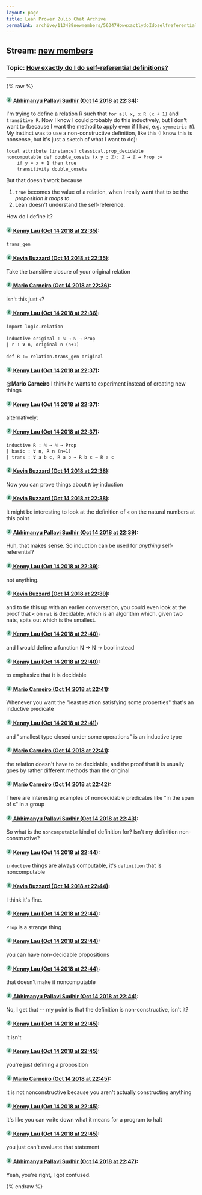 ```yaml
---
layout: page
title: Lean Prover Zulip Chat Archive 
permalink: archive/113489newmembers/56347HowexactlydoIdoselfreferentialdefinitions.html
---
```


## Stream: [new members](index.html)
### Topic: [How exactly do I do self-referential definitions?](56347HowexactlydoIdoselfreferentialdefinitions.html)

---


{% raw %}
#### [![Click to go to Zulip](../../assets/img/zulip2.png) Abhimanyu Pallavi Sudhir (Oct 14 2018 at 22:34)](https://leanprover.zulipchat.com/#narrow/stream/113489-new%20members/topic/How%20exactly%20do%20I%20do%20self-referential%20definitions%3F/near/135792425):
I'm trying to define a relation R such that `for all x, x R (x + 1)` and `transitive R`. Now I know I could probably do this inductively, but I don't want to (because I want the method to apply even if I had, e.g. `symmetric R`). My instinct was to use a non-constructive definition, like this (I know this is nonsense,  but it's just a sketch of what I want to do):

```lean
local attribute [instance] classical.prop_decidable
noncomputable def double_cosets (x y : ℤ): ℤ → ℤ → Prop :=
    if y = x + 1 then true
    transitivity double_cosets
```

But that doesn't work because 

 1. `true` becomes the value of a relation, when I really want that to be the *proposition it maps to*.
 2.  Lean doesn't understand the self-reference.

How do I define it?

#### [![Click to go to Zulip](../../assets/img/zulip2.png) Kenny Lau (Oct 14 2018 at 22:35)](https://leanprover.zulipchat.com/#narrow/stream/113489-new%20members/topic/How%20exactly%20do%20I%20do%20self-referential%20definitions%3F/near/135792448):
`trans_gen`

#### [![Click to go to Zulip](../../assets/img/zulip2.png) Kevin Buzzard (Oct 14 2018 at 22:35)](https://leanprover.zulipchat.com/#narrow/stream/113489-new%20members/topic/How%20exactly%20do%20I%20do%20self-referential%20definitions%3F/near/135792451):
Take the transitive closure of your original relation

#### [![Click to go to Zulip](../../assets/img/zulip2.png) Mario Carneiro (Oct 14 2018 at 22:36)](https://leanprover.zulipchat.com/#narrow/stream/113489-new%20members/topic/How%20exactly%20do%20I%20do%20self-referential%20definitions%3F/near/135792454):
isn't this just `<`?

#### [![Click to go to Zulip](../../assets/img/zulip2.png) Kenny Lau (Oct 14 2018 at 22:36)](https://leanprover.zulipchat.com/#narrow/stream/113489-new%20members/topic/How%20exactly%20do%20I%20do%20self-referential%20definitions%3F/near/135792499):
```lean
import logic.relation

inductive original : ℕ → ℕ → Prop
| r : ∀ n, original n (n+1)

def R := relation.trans_gen original
```

#### [![Click to go to Zulip](../../assets/img/zulip2.png) Kenny Lau (Oct 14 2018 at 22:37)](https://leanprover.zulipchat.com/#narrow/stream/113489-new%20members/topic/How%20exactly%20do%20I%20do%20self-referential%20definitions%3F/near/135792504):
@**Mario Carneiro** I think he wants to experiment instead of creating new things

#### [![Click to go to Zulip](../../assets/img/zulip2.png) Kenny Lau (Oct 14 2018 at 22:37)](https://leanprover.zulipchat.com/#narrow/stream/113489-new%20members/topic/How%20exactly%20do%20I%20do%20self-referential%20definitions%3F/near/135792508):
alternatively:

#### [![Click to go to Zulip](../../assets/img/zulip2.png) Kenny Lau (Oct 14 2018 at 22:37)](https://leanprover.zulipchat.com/#narrow/stream/113489-new%20members/topic/How%20exactly%20do%20I%20do%20self-referential%20definitions%3F/near/135792509):
```lean
inductive R : ℕ → ℕ → Prop
| basic : ∀ n, R n (n+1)
| trans : ∀ a b c, R a b → R b c → R a c
```

#### [![Click to go to Zulip](../../assets/img/zulip2.png) Kevin Buzzard (Oct 14 2018 at 22:38)](https://leanprover.zulipchat.com/#narrow/stream/113489-new%20members/topic/How%20exactly%20do%20I%20do%20self-referential%20definitions%3F/near/135792548):
Now you can prove things about `R` by induction

#### [![Click to go to Zulip](../../assets/img/zulip2.png) Kevin Buzzard (Oct 14 2018 at 22:38)](https://leanprover.zulipchat.com/#narrow/stream/113489-new%20members/topic/How%20exactly%20do%20I%20do%20self-referential%20definitions%3F/near/135792549):
It might be interesting to look at the definition of `<` on the natural numbers at this point

#### [![Click to go to Zulip](../../assets/img/zulip2.png) Abhimanyu Pallavi Sudhir (Oct 14 2018 at 22:39)](https://leanprover.zulipchat.com/#narrow/stream/113489-new%20members/topic/How%20exactly%20do%20I%20do%20self-referential%20definitions%3F/near/135792556):
Huh, that makes sense. So induction can be used for *anything* self-referential?

#### [![Click to go to Zulip](../../assets/img/zulip2.png) Kenny Lau (Oct 14 2018 at 22:39)](https://leanprover.zulipchat.com/#narrow/stream/113489-new%20members/topic/How%20exactly%20do%20I%20do%20self-referential%20definitions%3F/near/135792557):
not anything.

#### [![Click to go to Zulip](../../assets/img/zulip2.png) Kevin Buzzard (Oct 14 2018 at 22:39)](https://leanprover.zulipchat.com/#narrow/stream/113489-new%20members/topic/How%20exactly%20do%20I%20do%20self-referential%20definitions%3F/near/135792558):
and to tie this up with an earlier conversation, you could even look at the proof that `<` on `nat` is decidable, which is an algorithm which, given two nats, spits out which is the smallest.

#### [![Click to go to Zulip](../../assets/img/zulip2.png) Kenny Lau (Oct 14 2018 at 22:40)](https://leanprover.zulipchat.com/#narrow/stream/113489-new%20members/topic/How%20exactly%20do%20I%20do%20self-referential%20definitions%3F/near/135792600):
and I would define a function N -> N -> bool instead

#### [![Click to go to Zulip](../../assets/img/zulip2.png) Kenny Lau (Oct 14 2018 at 22:40)](https://leanprover.zulipchat.com/#narrow/stream/113489-new%20members/topic/How%20exactly%20do%20I%20do%20self-referential%20definitions%3F/near/135792603):
to emphasize that it is decidable

#### [![Click to go to Zulip](../../assets/img/zulip2.png) Mario Carneiro (Oct 14 2018 at 22:41)](https://leanprover.zulipchat.com/#narrow/stream/113489-new%20members/topic/How%20exactly%20do%20I%20do%20self-referential%20definitions%3F/near/135792614):
Whenever you want the "least relation satisfying some properties" that's an inductive predicate

#### [![Click to go to Zulip](../../assets/img/zulip2.png) Kenny Lau (Oct 14 2018 at 22:41)](https://leanprover.zulipchat.com/#narrow/stream/113489-new%20members/topic/How%20exactly%20do%20I%20do%20self-referential%20definitions%3F/near/135792618):
and "smallest type closed under some operations" is an inductive type

#### [![Click to go to Zulip](../../assets/img/zulip2.png) Mario Carneiro (Oct 14 2018 at 22:41)](https://leanprover.zulipchat.com/#narrow/stream/113489-new%20members/topic/How%20exactly%20do%20I%20do%20self-referential%20definitions%3F/near/135792619):
the relation doesn't have to be decidable, and the proof that it is usually goes by rather different methods than the original

#### [![Click to go to Zulip](../../assets/img/zulip2.png) Mario Carneiro (Oct 14 2018 at 22:42)](https://leanprover.zulipchat.com/#narrow/stream/113489-new%20members/topic/How%20exactly%20do%20I%20do%20self-referential%20definitions%3F/near/135792668):
There are interesting examples of nondecidable predicates like "in the span of s" in a group

#### [![Click to go to Zulip](../../assets/img/zulip2.png) Abhimanyu Pallavi Sudhir (Oct 14 2018 at 22:43)](https://leanprover.zulipchat.com/#narrow/stream/113489-new%20members/topic/How%20exactly%20do%20I%20do%20self-referential%20definitions%3F/near/135792682):
So what is the `noncomputable` kind of definition for? Isn't my definition non-constructive?

#### [![Click to go to Zulip](../../assets/img/zulip2.png) Kenny Lau (Oct 14 2018 at 22:44)](https://leanprover.zulipchat.com/#narrow/stream/113489-new%20members/topic/How%20exactly%20do%20I%20do%20self-referential%20definitions%3F/near/135792728):
`inductive` things are always computable, it's `definition` that is noncomputable

#### [![Click to go to Zulip](../../assets/img/zulip2.png) Kevin Buzzard (Oct 14 2018 at 22:44)](https://leanprover.zulipchat.com/#narrow/stream/113489-new%20members/topic/How%20exactly%20do%20I%20do%20self-referential%20definitions%3F/near/135792729):
I think it's fine.

#### [![Click to go to Zulip](../../assets/img/zulip2.png) Kenny Lau (Oct 14 2018 at 22:44)](https://leanprover.zulipchat.com/#narrow/stream/113489-new%20members/topic/How%20exactly%20do%20I%20do%20self-referential%20definitions%3F/near/135792733):
`Prop` is a strange thing

#### [![Click to go to Zulip](../../assets/img/zulip2.png) Kenny Lau (Oct 14 2018 at 22:44)](https://leanprover.zulipchat.com/#narrow/stream/113489-new%20members/topic/How%20exactly%20do%20I%20do%20self-referential%20definitions%3F/near/135792736):
you can have non-decidable propositions

#### [![Click to go to Zulip](../../assets/img/zulip2.png) Kenny Lau (Oct 14 2018 at 22:44)](https://leanprover.zulipchat.com/#narrow/stream/113489-new%20members/topic/How%20exactly%20do%20I%20do%20self-referential%20definitions%3F/near/135792738):
that doesn't make it noncomputable

#### [![Click to go to Zulip](../../assets/img/zulip2.png) Abhimanyu Pallavi Sudhir (Oct 14 2018 at 22:44)](https://leanprover.zulipchat.com/#narrow/stream/113489-new%20members/topic/How%20exactly%20do%20I%20do%20self-referential%20definitions%3F/near/135792740):
No, I get that -- my point is that the definition is non-constructive, isn't it?

#### [![Click to go to Zulip](../../assets/img/zulip2.png) Kenny Lau (Oct 14 2018 at 22:45)](https://leanprover.zulipchat.com/#narrow/stream/113489-new%20members/topic/How%20exactly%20do%20I%20do%20self-referential%20definitions%3F/near/135792757):
it isn't

#### [![Click to go to Zulip](../../assets/img/zulip2.png) Kenny Lau (Oct 14 2018 at 22:45)](https://leanprover.zulipchat.com/#narrow/stream/113489-new%20members/topic/How%20exactly%20do%20I%20do%20self-referential%20definitions%3F/near/135792760):
you're just defining a proposition

#### [![Click to go to Zulip](../../assets/img/zulip2.png) Mario Carneiro (Oct 14 2018 at 22:45)](https://leanprover.zulipchat.com/#narrow/stream/113489-new%20members/topic/How%20exactly%20do%20I%20do%20self-referential%20definitions%3F/near/135792762):
it is not nonconstructive because you aren't actually constructing anything

#### [![Click to go to Zulip](../../assets/img/zulip2.png) Kenny Lau (Oct 14 2018 at 22:45)](https://leanprover.zulipchat.com/#narrow/stream/113489-new%20members/topic/How%20exactly%20do%20I%20do%20self-referential%20definitions%3F/near/135792764):
it's like you can write down what it means for a program to halt

#### [![Click to go to Zulip](../../assets/img/zulip2.png) Kenny Lau (Oct 14 2018 at 22:45)](https://leanprover.zulipchat.com/#narrow/stream/113489-new%20members/topic/How%20exactly%20do%20I%20do%20self-referential%20definitions%3F/near/135792765):
you just can't evaluate that statement

#### [![Click to go to Zulip](../../assets/img/zulip2.png) Abhimanyu Pallavi Sudhir (Oct 14 2018 at 22:47)](https://leanprover.zulipchat.com/#narrow/stream/113489-new%20members/topic/How%20exactly%20do%20I%20do%20self-referential%20definitions%3F/near/135792837):
Yeah, you're right, I got confused.


{% endraw %}
